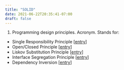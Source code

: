 ```yaml
---
title: "SOLID"
date: 2021-06-22T20:35:41-07:00
draft: false
---
```


1. Programming design principles. Acronym. Stands for:

* Single Responsibility Principle [[entry](#single-responsibility-principle)]
* Open/Closed Principle [[entry](#openclosed-principle)]
* Liskov Substitution Principle [[entry](#liskov-substitution-principle)]
* Interface Segregation Principle [[entry](#interface-segregation-principle)]
* Dependency Inversion [[entry](#dependency-inversion)]
